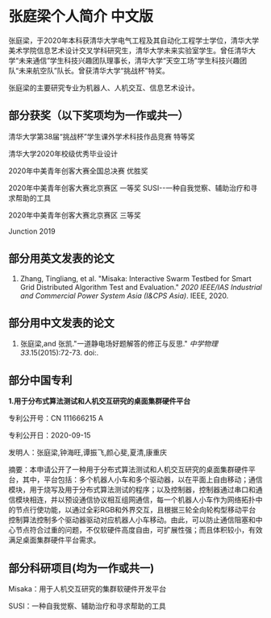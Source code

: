 张庭梁个人简介 中文版
===



张庭梁，于2020年本科获清华大学电气工程及其自动化工程学士学位，清华大学美术学院信息艺术设计交叉学科研究生，清华大学未来实验室学生。曾任清华大学“未来通信”学生科技兴趣团队理事长，清华大学“天空工场”学生科技兴趣团队“未来航空队”队长。曾获清华大学“挑战杯”特奖。

张庭梁的主要研究专业为机器人、人机交互、信息艺术设计。



## 部分获奖（以下奖项均为一作或共一）

清华大学第38届“挑战杯”学生课外学术科技作品竞赛 特等奖

清华大学2020年校级优秀毕业设计

2020年中美青年创客大赛全国总决赛 优胜奖

2020年中美青年创客大赛北京赛区 一等奖  SUSI--一种自我觉察、辅助治疗和寻求帮助的工具

2020年中美青年创客大赛北京赛区 三等奖

Junction 2019 

## 部分用英文发表的论文

1. Zhang, Tingliang, et al. "Misaka: Interactive Swarm Testbed for Smart Grid Distributed Algorithm Test and Evaluation." *2020 IEEE/IAS Industrial and Commercial Power System Asia (I&CPS Asia)*. IEEE, 2020.

## 部分用中文发表的论文

1. 张庭梁,and 张凯."一道静电场好题解答的修正与反思." *中学物理* *33*.15(2015):72-73. doi:.

## 部分中国专利

**1.用于分布式算法测试和人机交互研究的桌面集群硬件平台**

专利公开号：CN 111666215 A

专利公开日：2020-09-15

发明人：张庭梁,钟海旺,谭振飞,颜心斐,夏清,康重庆

摘要：本申请公开了一种用于分布式算法测试和人机交互研究的桌面集群硬件平台，其中，平台包括：多个机器人小车和多个驱动器，以在平面上自由移动；通信模块，用于烧写及用于分布式算法测试的程序；以及控制器，控制器通过串口和通信模块相连，并以预设通信协议相互组网通信，每一个机器人小车作为网络拓扑中的节点行使功能，以通过全彩RGB和外界交互，且根据三轮全向轮构型移动平台控制算法控制多个驱动器驱动对应机器人小车移动。由此，可以防止通信阻塞和中心节点符合过重的问题，不仅软硬件高度自由，可扩展性强；而且体积较小，有效满足桌面集群硬件平台需求。

## 部分科研项目(均为一作或共一)

Misaka：用于人机交互研究的集群软硬件开发平台

SUSI：一种自我觉察、辅助治疗和寻求帮助的工具


